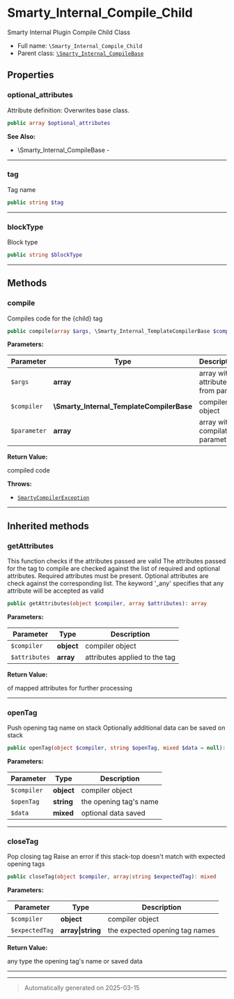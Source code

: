 
# Smarty_Internal_Compile_Child

Smarty Internal Plugin Compile Child Class



* Full name: `\Smarty_Internal_Compile_Child`
* Parent class: [`\Smarty_Internal_CompileBase`](./Smarty_Internal_CompileBase.md)



## Properties


### optional_attributes

Attribute definition: Overwrites base class.

```php
public array $optional_attributes
```





**See Also:**

* \Smarty_Internal_CompileBase - 

***

### tag

Tag name

```php
public string $tag
```






***

### blockType

Block type

```php
public string $blockType
```






***

## Methods


### compile

Compiles code for the {child} tag

```php
public compile(array $args, \Smarty_Internal_TemplateCompilerBase $compiler, array $parameter): string
```








**Parameters:**

| Parameter | Type | Description |
|-----------|------|-------------|
| `$args` | **array** | array with attributes from parser |
| `$compiler` | **\Smarty_Internal_TemplateCompilerBase** | compiler object |
| `$parameter` | **array** | array with compilation parameter |


**Return Value:**

compiled code



**Throws:**

- [`SmartyCompilerException`](./SmartyCompilerException.md)



***


## Inherited methods


### getAttributes

This function checks if the attributes passed are valid
The attributes passed for the tag to compile are checked against the list of required and
optional attributes. Required attributes must be present. Optional attributes are check against
the corresponding list. The keyword '_any' specifies that any attribute will be accepted
as valid

```php
public getAttributes(object $compiler, array $attributes): array
```








**Parameters:**

| Parameter | Type | Description |
|-----------|------|-------------|
| `$compiler` | **object** | compiler object |
| `$attributes` | **array** | attributes applied to the tag |


**Return Value:**

of mapped attributes for further processing




***

### openTag

Push opening tag name on stack
Optionally additional data can be saved on stack

```php
public openTag(object $compiler, string $openTag, mixed $data = null): mixed
```








**Parameters:**

| Parameter | Type | Description |
|-----------|------|-------------|
| `$compiler` | **object** | compiler object |
| `$openTag` | **string** | the opening tag&#039;s name |
| `$data` | **mixed** | optional data saved |





***

### closeTag

Pop closing tag
Raise an error if this stack-top doesn't match with expected opening tags

```php
public closeTag(object $compiler, array|string $expectedTag): mixed
```








**Parameters:**

| Parameter | Type | Description |
|-----------|------|-------------|
| `$compiler` | **object** | compiler object |
| `$expectedTag` | **array&#124;string** | the expected opening tag names |


**Return Value:**

any type the opening tag's name or saved data




***


***
> Automatically generated on 2025-03-15
